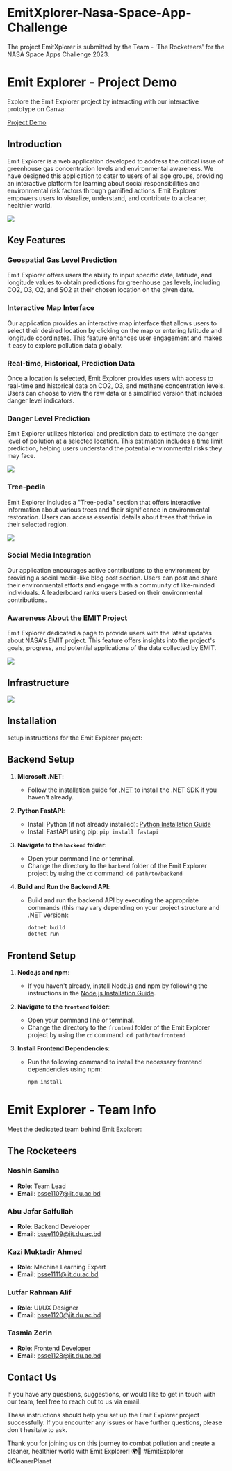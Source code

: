 # EmitXplorer-Nasa-Space-App-Challenge
The project EmitXplorer is submitted by the Team - 'The Rocketeers' for the NASA Space Apps Challenge 2023.

# Emit Explorer - Project Demo

Explore the Emit Explorer project by interacting with our interactive prototype on Canva:

[Project Demo](https://www.canva.com/design/DAFtcDT5vuo/_qTzTfKTLVrzLqBwtUn9Zg/view?mode=prototype#sidebar)

## Introduction

Emit Explorer is a web application developed to address the critical issue of greenhouse gas concentration levels and environmental awareness. We have designed this application to cater to users of all age groups, providing an interactive platform for learning about social responsibilities and environmental risk factors through gamified actions. Emit Explorer empowers users to visualize, understand, and contribute to a cleaner, healthier world.

<img src="./images/1.png">

## Key Features

### Geospatial Gas Level Prediction

Emit Explorer offers users the ability to input specific date, latitude, and longitude values to obtain predictions for greenhouse gas levels, including CO2, O3, O2, and SO2 at their chosen location on the given date.

### Interactive Map Interface

Our application provides an interactive map interface that allows users to select their desired location by clicking on the map or entering latitude and longitude coordinates. This feature enhances user engagement and makes it easy to explore pollution data globally.

### Real-time, Historical, Prediction Data

Once a location is selected, Emit Explorer provides users with access to real-time and historical data on CO2, O3, and methane concentration levels. Users can choose to view the raw data or a simplified version that includes danger level indicators.

### Danger Level Prediction

Emit Explorer utilizes historical and prediction data to estimate the danger level of pollution at a selected location. This estimation includes a time limit prediction, helping users understand the potential environmental risks they may face.

<img src="./images/2.jpg">

### Tree-pedia

Emit Explorer includes a "Tree-pedia" section that offers interactive information about various trees and their significance in environmental restoration. Users can access essential details about trees that thrive in their selected region.

<img src="./images/3.png">

### Social Media Integration

Our application encourages active contributions to the environment by providing a social media-like blog post section. Users can post and share their environmental efforts and engage with a community of like-minded individuals. A leaderboard ranks users based on their environmental contributions.

### Awareness About the EMIT Project

Emit Explorer dedicated a page to provide users with the latest updates about NASA's EMIT project. This feature offers insights into the project's goals, progress, and potential applications of the data collected by EMIT.

<img src="./images/4.png">

## Infrastructure

<img src="./images/7.png">

## Installation
setup instructions for the Emit Explorer project:

## Backend Setup

1. **Microsoft .NET**:
   - Follow the installation guide for [.NET](https://dotnet.microsoft.com/download) to install the .NET SDK if you haven't already.

2. **Python FastAPI**:
   - Install Python (if not already installed): [Python Installation Guide](https://www.python.org/downloads/)
   - Install FastAPI using pip: `pip install fastapi`

3. **Navigate to the `backend` folder**:
   - Open your command line or terminal.
   - Change the directory to the `backend` folder of the Emit Explorer project by using the `cd` command: `cd path/to/backend`

4. **Build and Run the Backend API**:
   - Build and run the backend API by executing the appropriate commands (this may vary depending on your project structure and .NET version):
     ```bash
     dotnet build
     dotnet run
     ```

## Frontend Setup

1. **Node.js and npm**:
   - If you haven't already, install Node.js and npm by following the instructions in the [Node.js Installation Guide](https://nodejs.org/en/download/).

2. **Navigate to the `frontend` folder**:
   - Open your command line or terminal.
   - Change the directory to the `frontend` folder of the Emit Explorer project by using the `cd` command: `cd path/to/frontend`

3. **Install Frontend Dependencies**:
   - Run the following command to install the necessary frontend dependencies using npm:
     ```bash
     npm install
     ```


# Emit Explorer - Team Info

Meet the dedicated team behind Emit Explorer:

## The Rocketeers

### Noshin Samiha
- **Role**: Team Lead
- **Email**: bsse1107@iit.du.ac.bd

### Abu Jafar Saifullah
- **Role**: Backend Developer
- **Email**: bsse1109@iit.du.ac.bd

### Kazi Muktadir Ahmed
- **Role**: Machine Learning Expert
- **Email**: bsse1111@iit.du.ac.bd

### Lutfar Rahman Alif
- **Role**: UI/UX Designer
- **Email**: bsse1120@iit.du.ac.bd

### Tasmia Zerin
- **Role**: Frontend Developer
- **Email**: bsse1128@iit.du.ac.bd

## Contact Us

If you have any questions, suggestions, or would like to get in touch with our team, feel free to reach out to us via email.


These instructions should help you set up the Emit Explorer project successfully. If you encounter any issues or have further questions, please don't hesitate to ask.

Thank you for joining us on this journey to combat pollution and create a cleaner, healthier world with Emit Explorer! 🌍🚀 #EmitExplorer #CleanerPlanet
